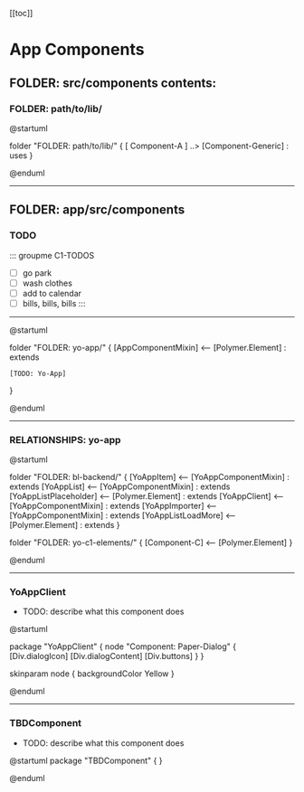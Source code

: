 [[toc]]

# App Components

## FOLDER: src/components contents:

### FOLDER: path/to/lib/
@startuml

  folder "FOLDER: path/to/lib/" {
    [ Component-A ] ..> [Component-Generic] : uses
  }

@enduml

---

## FOLDER: app/src/components
### TODO

::: groupme C1-TODOS
  * [ ] go park
  * [ ] wash clothes
  * [ ] add to calendar
  * [ ] bills, bills, bills
:::

---

@startuml

  folder "FOLDER: yo-app/" {
    [AppComponentMixin] <-- [Polymer.Element] : extends

    [TODO: Yo-App]
  }

@enduml

---

### RELATIONSHIPS: yo-app
@startuml

  folder "FOLDER: bl-backend/" {
    [YoAppItem]               <-- [YoAppComponentMixin] 	: extends
    [YoAppList]               <-- [YoAppComponentMixin] 	: extends
    [YoAppListPlaceholder]    <-- [Polymer.Element] 	    : extends
    [YoAppClient]             <-- [YoAppComponentMixin] 	: extends
    [YoAppImporter]           <-- [YoAppComponentMixin] 	: extends
    [YoAppListLoadMore]       <-- [Polymer.Element] 	    : extends
  }

  folder "FOLDER: yo-c1-elements/" {
    [Component-C]   <-- [Polymer.Element]
  }

@enduml


---

### YoAppClient
* TODO: describe what this component does

@startuml

package "YoAppClient" {
  node "Component: Paper-Dialog" {
    [Div.dialogIcon]
    [Div.dialogContent]
    [Div.buttons]
  }
}

skinparam node {
  backgroundColor Yellow
}

@enduml


---

### TBDComponent
* TODO: describe what this component does

@startuml
  package "TBDComponent" {
  }

@enduml

